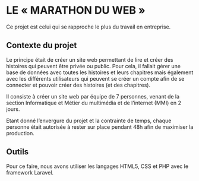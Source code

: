 # LE « MARATHON DU WEB »

Ce projet est celui qui se rapproche le plus du travail en entreprise.

## Contexte du projet

Le principe était de créer un site web permettant de lire et créer des histoires qui peuvent être privée ou public. Pour cela, il fallait gérer une base de données avec toutes les histoires et leurs chapitres mais également avec les différents utilisateurs qui peuvent se créer un compte afin de se connecter et pouvoir créer des histoires (et des chapitres).

Il consiste à créer un site web par équipe de 7 personnes, venant de la section Informatique et Métier du multimédia et de l’internet (MMI) en 2 jours.

Etant donné l’envergure du projet et la contrainte de temps, chaque personne était autorisée à rester sur place pendant 48h afin de maximiser la production.

## Outils

Pour ce faire, nous avons utiliser les langages HTML5, CSS et PHP avec le framework Laravel.
